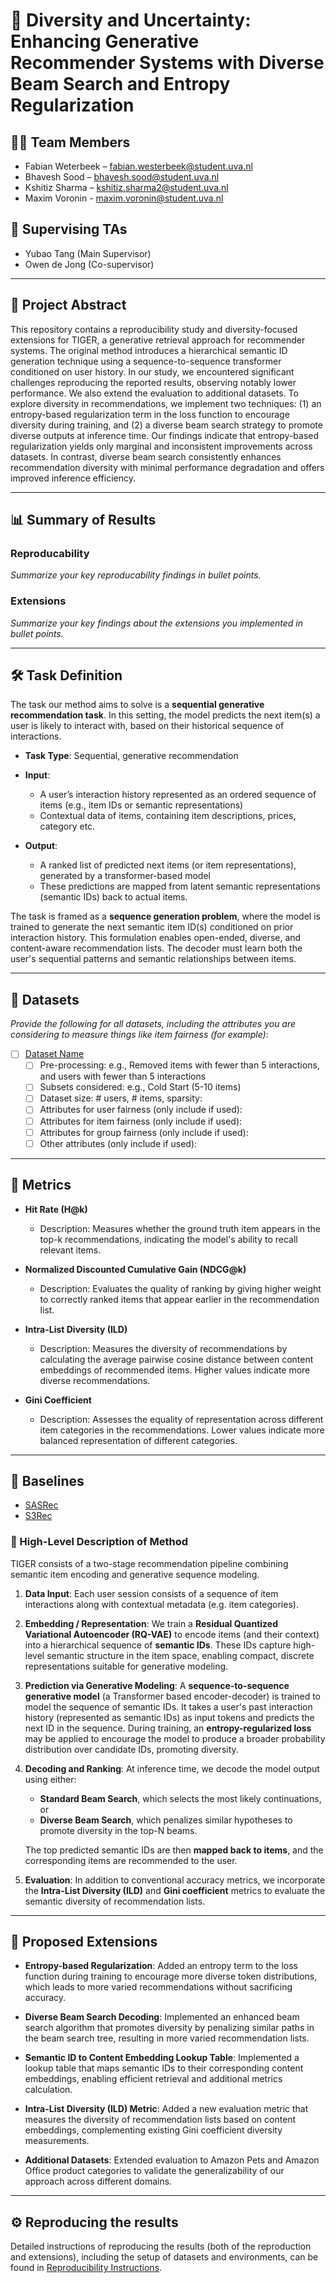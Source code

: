 # 📘 Diversity and Uncertainty: Enhancing Generative Recommender Systems with Diverse Beam Search and Entropy Regularization


## 🧑‍💻 Team Members

- Fabian Weterbeek – fabian.westerbeek@student.uva.nl
- Bhavesh Sood – bhavesh.sood@student.uva.nl 
- Kshitiz Sharma – kshitiz.sharma2@student.uva.nl
- Maxim Voronin - maxim.voronin@student.uva.nl

## 👥 Supervising TAs
- Yubao Tang (Main Supervisor)
- Owen de Jong (Co-supervisor)

---

## 🧾 Project Abstract
This repository contains a reproducibility study and diversity-focused extensions for TIGER, a generative retrieval approach for recommender systems. The original method introduces a hierarchical semantic ID generation technique using a sequence-to-sequence transformer conditioned on user history. In our study, we encountered significant challenges reproducing the reported results, observing notably lower performance. We also extend the evaluation to additional datasets. To explore diversity in recommendations, we implement two techniques: (1) an entropy-based regularization term in the loss function to encourage diversity during training, and (2) a diverse beam search strategy to promote diverse outputs at inference time. Our findings indicate that entropy-based regularization yields only marginal and inconsistent improvements across datasets. In contrast, diverse beam search consistently enhances recommendation diversity with minimal performance degradation and offers improved inference efficiency.

---

## 📊 Summary of Results


### Reproducability 

_Summarize your key reproducability findings in bullet points._

### Extensions

_Summarize your key findings about the extensions you implemented in bullet points._

---

## 🛠️ Task Definition

The task our method aims to solve is a **sequential generative recommendation task**. In this setting, the model predicts the next item(s) a user is likely to interact with, based on their historical sequence of interactions.

* **Task Type**: Sequential, generative recommendation
* **Input**:

  * A user’s interaction history represented as an ordered sequence of items (e.g., item IDs or semantic representations)
  * Contextual data of items, containing item descriptions, prices, category etc.
* **Output**:

  * A ranked list of predicted next items (or item representations), generated by a transformer-based model
  * These predictions are mapped from latent semantic representations (semantic IDs) back to actual items.

The task is framed as a **sequence generation problem**, where the model is trained to generate the next semantic item ID(s) conditioned on prior interaction history. This formulation enables open-ended, diverse, and content-aware recommendation lists. The decoder must learn both the user's sequential patterns and semantic relationships between items.

---

## 📂 Datasets

_Provide the following for all datasets, including the attributes you are considering to measure things like item fairness (for example)_:

- [ ] [Dataset Name](Link-to-dataset-DOI-or-URL)
  - [ ] Pre-processing: e.g., Removed items with fewer than 5 interactions, and users with fewer than 5 interactions
  - [ ] Subsets considered: e.g., Cold Start (5-10 items)
  - [ ] Dataset size: # users, # items, sparsity:
  - [ ] Attributes for user fairness (only include if used):
  - [ ] Attributes for item fairness (only include if used):
  - [ ] Attributes for group fairness (only include if used):
  - [ ] Other attributes (only include if used):

---

## 📏 Metrics

- **Hit Rate (H@k)**
  - Description: Measures whether the ground truth item appears in the top-k recommendations, indicating the model's ability to recall relevant items.

- **Normalized Discounted Cumulative Gain (NDCG@k)**
  - Description: Evaluates the quality of ranking by giving higher weight to correctly ranked items that appear earlier in the recommendation list.

- **Intra-List Diversity (ILD)**
  - Description: Measures the diversity of recommendations by calculating the average pairwise cosine distance between content embeddings of recommended items. Higher values indicate more diverse recommendations.

- **Gini Coefficient**
  - Description: Assesses the equality of representation across different item categories in the recommendations. Lower values indicate more balanced representation of different categories.

---

## 🔬 Baselines

- [SASRec](https://github.com/pmixer/SASRec.pytorch)
- [S3Rec](https://github.com/aHuiWang/CIKM2020-S3Rec/tree/master)


### 🧠 High-Level Description of Method

TIGER consists of a two-stage recommendation pipeline combining semantic item encoding and generative sequence modeling.

1. **Data Input**: Each user session consists of a sequence of item interactions along with contextual metadata (e.g. item categories).

2. **Embedding / Representation**:
   We train a **Residual Quantized Variational Autoencoder (RQ-VAE)** to encode items (and their context) into a hierarchical sequence of **semantic IDs**. These IDs capture high-level semantic structure in the item space, enabling compact, discrete representations suitable for generative modeling.

3. **Prediction via Generative Modeling**:
   A **sequence-to-sequence generative model** (a Transformer based encoder-decoder) is trained to model the sequence of semantic IDs. It takes a user's past interaction history (represented as semantic IDs) as input tokens and predicts the next ID in the sequence. During training, an **entropy-regularized loss** may be applied to encourage the model to produce a broader probability distribution over candidate IDs, promoting diversity.

4. **Decoding and Ranking**:
   At inference time, we decode the model output using either:

   * **Standard Beam Search**, which selects the most likely continuations, or
   * **Diverse Beam Search**, which penalizes similar hypotheses to promote diversity in the top-N beams.

   The top predicted semantic IDs are then **mapped back to items**, and the corresponding items are recommended to the user.

5. **Evaluation**:
   In addition to conventional accuracy metrics, we incorporate the **Intra-List Diversity (ILD)** and **Gini coefficient** metrics to evaluate the semantic diversity of recommendation lists.

---

## 🌱 Proposed Extensions

- **Entropy-based Regularization**: Added an entropy term to the loss function during training to encourage more diverse token distributions, which leads to more varied recommendations without sacrificing accuracy.

- **Diverse Beam Search Decoding**: Implemented an enhanced beam search algorithm that promotes diversity by penalizing similar paths in the beam search tree, resulting in more varied recommendation lists.

- **Semantic ID to Content Embedding Lookup Table**: Implemented a lookup table that maps semantic IDs to their corresponding content embeddings, enabling efficient retrieval and additional metrics calculation.

- **Intra-List Diversity (ILD) Metric**: Added a new evaluation metric that measures the diversity of recommendation lists based on content embeddings, complementing existing Gini coefficient diversity measurements.

- **Additional Datasets**: Extended evaluation to Amazon Pets and Amazon Office product categories to validate the generalizability of our approach across different domains.

---

##  ⚙️ Reproducing the results

Detailed instructions of reproducing the results (both of the reproduction and extensions), including the setup of datasets and environments, can be found in [Reproducibility Instructions](REPRO.md).
